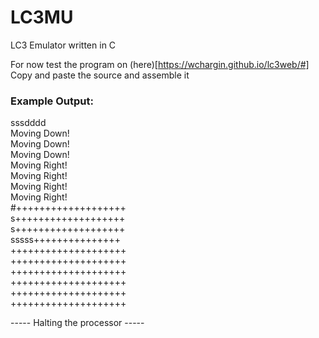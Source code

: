 # LC3MU
LC3 Emulator written in C

For now test the program on (here)[https://wchargin.github.io/lc3web/#]
Copy and paste the source and assemble it

### Example Output:
sssdddd  
Moving Down!  
Moving Down!  
Moving Down!  
Moving Right!  
Moving Right!  
Moving Right!  
Moving Right!  
#+++++++++++++++++++  
s+++++++++++++++++++  
s+++++++++++++++++++  
sssss+++++++++++++++  
++++++++++++++++++++  
++++++++++++++++++++  
++++++++++++++++++++  
++++++++++++++++++++  
++++++++++++++++++++  
++++++++++++++++++++  
  

----- Halting the processor ----- 
